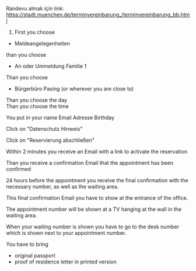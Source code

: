 Randevu almak için link:  
https://stadt.muenchen.de/terminvereinbarung_/terminvereinbarung_bb.html  

1. First you choose  
* Meldeangelegenheiten  

than you choose 

- An oder Ummeldung Familie 
1

Than you choose 

- Bürgerbüro Pasing (or wherever you are close to)

Than you choose the day  
Than you choose the time   

You put in your 
name 
Email Adresse 
Birthday 

Click on "Datenschutz Hinweis"   

Click on "Reservierung abschließen"   

Within 2 minutes you receive an Email with a link to activate the reservation  

Than you receive a confirmation Email that the appointment has been confirmed  

24 hours before the appointment you receive the final confirmation with the necessary number, as well as the waiting area.

This final confirmation Email you have to show at the entrance of the office.  

The appointment number will be shown at a TV hanging at the wall in the waiting area.

When your waiting number is shown you have to go to the desk number which is shown next to your appointment number.  

You have to bring 
* original passport 
* proof of residence letter in printed version
